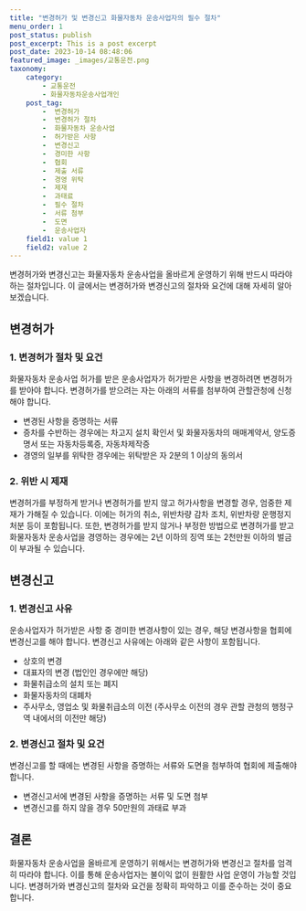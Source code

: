 ```yaml
---
title: "변경허가 및 변경신고 화물자동차 운송사업자의 필수 절차"
menu_order: 1
post_status: publish
post_excerpt: This is a post excerpt
post_date: 2023-10-14 08:48:06
featured_image: _images/교통운전.png
taxonomy:
    category:
        - 교통운전
        - 화물자동차운송사업개인
    post_tag:
        -  변경허가
        -  변경허가 절차
        -  화물자동차 운송사업
        -  허가받은 사항
        -  변경신고
        -  경미한 사항
        -  협회
        -  제출 서류
        -  경영 위탁
        -  제재
        -  과태료
        -  필수 절차
        -  서류 첨부
        -  도면
        -  운송사업자
    field1: value 1
    field2: value 2
---
```



변경허가와 변경신고는 화물자동차 운송사업을 올바르게 운영하기 위해 반드시 따라야 하는 절차입니다. 이 글에서는 변경허가와 변경신고의 절차와 요건에 대해 자세히 알아보겠습니다.

## 변경허가
### 1. 변경허가 절차 및 요건
화물자동차 운송사업 허가를 받은 운송사업자가 허가받은 사항을 변경하려면 변경허가를 받아야 합니다. 변경허가를 받으려는 자는 아래의 서류를 첨부하여 관할관청에 신청해야 합니다.

- 변경된 사항을 증명하는 서류
- 증차를 수반하는 경우에는 차고지 설치 확인서 및 화물자동차의 매매계약서, 양도증명서 또는 자동차등록증, 자동차제작증
- 경영의 일부를 위탁한 경우에는 위탁받은 자 2분의 1 이상의 동의서

### 2. 위반 시 제재
변경허가를 부정하게 받거나 변경허가를 받지 않고 허가사항을 변경할 경우, 엄중한 제재가 가해질 수 있습니다. 이에는 허가의 취소, 위반차량 감차 조치, 위반차량 운행정지 처분 등이 포함됩니다. 또한, 변경허가를 받지 않거나 부정한 방법으로 변경허가를 받고 화물자동차 운송사업을 경영하는 경우에는 2년 이하의 징역 또는 2천만원 이하의 벌금이 부과될 수 있습니다.

## 변경신고
### 1. 변경신고 사유
운송사업자가 허가받은 사항 중 경미한 변경사항이 있는 경우, 해당 변경사항을 협회에 변경신고를 해야 합니다. 변경신고 사유에는 아래와 같은 사항이 포함됩니다.

- 상호의 변경
- 대표자의 변경 (법인인 경우에만 해당)
- 화물취급소의 설치 또는 폐지
- 화물자동차의 대폐차
- 주사무소, 영업소 및 화물취급소의 이전 (주사무소 이전의 경우 관할 관청의 행정구역 내에서의 이전만 해당)

### 2. 변경신고 절차 및 요건
변경신고를 할 때에는 변경된 사항을 증명하는 서류와 도면을 첨부하여 협회에 제출해야 합니다.

- 변경신고서에 변경된 사항을 증명하는 서류 및 도면 첨부
- 변경신고를 하지 않을 경우 50만원의 과태료 부과

## 결론
화물자동차 운송사업을 올바르게 운영하기 위해서는 변경허가와 변경신고 절차를 엄격히 따라야 합니다. 이를 통해 운송사업자는 불이익 없이 원활한 사업 운영이 가능할 것입니다. 변경허가와 변경신고의 절차와 요건을 정확히 파악하고 이를 준수하는 것이 중요합니다.

